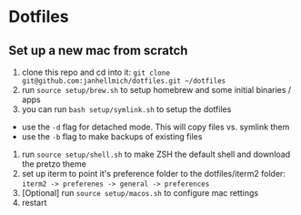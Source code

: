 # Dotfiles

## Set up a new mac from scratch

1. clone this repo and cd into it: `git clone git@github.com:janhellmich/dotfiles.git ~/dotfiles`
1. run `source setup/brew.sh` to setup homebrew and some initial binaries / apps
1. you can run `bash setup/symlink.sh` to setup the dotfiles
  - use the `-d` flag for detached mode. This will copy files vs. symlink them
  - use the `-b` flag to make backups of existing files
1. run `source setup/shell.sh` to make ZSH the default shell and download the pretzo theme
1. set up iterm to point it's preference folder to the dotfiles/iterm2 folder: `iterm2 -> preferenes -> general -> preferences`
1. [Optional] run `source setup/macos.sh` to configure mac rettings
1. restart


